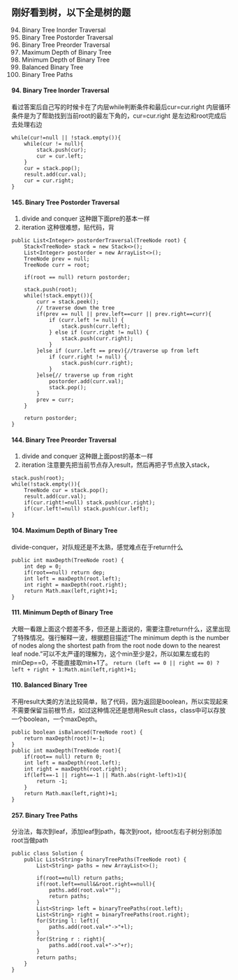## 刚好看到树，以下全是树的题
94. Binary Tree Inorder Traversal
145. Binary Tree Postorder Traversal
144. Binary Tree Preorder Traversal
104. Maximum Depth of Binary Tree
111. Minimum Depth of Binary Tree
110. Balanced Binary Tree
257. Binary Tree Paths



#### 94. Binary Tree Inorder Traversal
看过答案后自己写的时候卡在了内层while判断条件和最后cur=cur.right 内层循环条件是为了帮助找到当前root的最左下角的，cur=cur.right 是左边和root完成后去处理右边
```
while(cur!=null || !stack.empty()){
    while(cur != null){
        stack.push(cur);
        cur = cur.left;
    }  
    cur = stack.pop();
    result.add(cur.val);
    cur = cur.right;
}
```

#### 145. Binary Tree Postorder Traversal
1. divide and conquer 这种跟下面pre的基本一样
2. iteration 这种很难想，贴代码，背
```
public List<Integer> postorderTraversal(TreeNode root) {
    Stack<TreeNode> stack = new Stack<>();
    List<Integer> postorder = new ArrayList<>();
    TreeNode prev = null;
    TreeNode curr = root;
    
    if(root == null) return postorder;
    
    stack.push(root);
    while(!stack.empyt()){
        curr = stack.peek();
        // traverse down the tree
        if(prev == null || prev.left==curr || prev.right==curr){
            if (curr.left != null) {
                stack.push(curr.left);
            } else if (curr.right != null) {
                stack.push(curr.right);
            }
        }else if (curr.left == prev){//traverse up from left
            if (curr.right != null) {
                stack.push(curr.right);
            }
        }else{// traverse up from right
            postorder.add(curr.val);
            stack.pop();
        }
        prev = curr;
    }
    
    return postorder;
}
```

#### 144. Binary Tree Preorder Traversal
1. divide and conquer 这种跟上面post的基本一样
2. iteration 注意要先把当前节点存入result，然后再把子节点放入stack，
```
stack.push(root);
while(!stack.empty()){
    TreeNode cur = stack.pop();
    result.add(cur.val);
    if(cur.right!=null) stack.push(cur.right);
    if(cur.left!=null) stack.push(cur.left); 
}
```

#### 104. Maximum Depth of Binary Tree
divide-conquer，对队规还是不太熟，感觉难点在于return什么
```
public int maxDepth(TreeNode root) {
    int dep = 0;
    if(root==null) return dep;
    int left = maxDepth(root.left);
    int right = maxDepth(root.right);
    return Math.max(left,right)+1;
}
```

#### 111. Minimum Depth of Binary Tree
大眼一看跟上面这个题差不多，但还是上面说的，需要注意return什么，这里出现了特殊情况。强行解释一波，根据题目描述“The minimum depth is the number of nodes along the shortest path from the root node down to the nearest leaf node.”可以不太严谨的理解为，这个min至少是2，所以如果左或右的minDep==0，不能直接取min+1了。
`return (left == 0 || right == 0) ? left + right + 1:Math.min(left,right)+1;`

#### 110. Balanced Binary Tree
不用result大类的方法比较简单，贴了代码，因为返回是boolean，所以实现起来不需要保留当前根节点，如过这种情况还是想用Result class，class中可以存放一个boolean，一个maxDepth。
```
public boolean isBalanced(TreeNode root) {
    return maxDepth(root)!=-1;
}
public int maxDepth(TreeNode root){
    if(root== null) return 0;
    int left = maxDepth(root.left);
    int right = maxDepth(root.right);
    if(left==-1 || right==-1 || Math.abs(right-left)>1){
        return -1;
    }
    return Math.max(left,right)+1;
}
```

#### 257. Binary Tree Paths
分治法，每次到leaf，添加leaf到path，每次到root，给root左右子树分别添加root当做path
```
public class Solution {
    public List<String> binaryTreePaths(TreeNode root) {
        List<String> paths = new ArrayList<>();
        
        if(root==null) return paths;
        if(root.left==null&&root.right==null){
            paths.add(root.val+"");
            return paths;
        }
        List<String> left = binaryTreePaths(root.left);
        List<String> right = binaryTreePaths(root.right);
        for(String l: left){
            paths.add(root.val+"->"+l);
        }
        for(String r : right){
            paths.add(root.val+"->"+r);
        }
        return paths;
    }
}
```